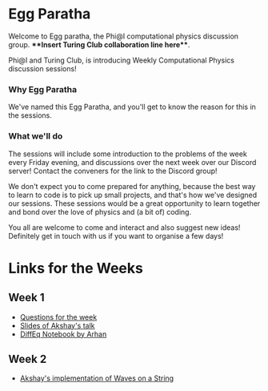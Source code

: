 # Egg Paratha

Welcome to Egg paratha, the Phi@I computational physics discussion group. **\*\*Insert Turing Club collaboration line here\*\***.

Phi@I and Turing Club, is introducing Weekly Computational Physics discussion sessions!

### Why Egg Paratha

We've named this Egg Paratha, and you'll get to know the reason for this in the sessions.

### What we'll do

The sessions will include some introduction to the problems of the week every Friday evening, and discussions over the next week over our Discord server! Contact the conveners for the link to the Discord group!

We don't expect you to come prepared for anything,
because the best way to learn to code is to pick up small projects, 
and that's how we've designed our sessions. 
These sessions would be a great opportunity to learn together and bond over the love of physics and (a bit of) coding.

You all are welcome to come and interact and also suggest new ideas! Definitely get in touch with us if you want to organise a few days!

# Links for the Weeks

## Week 1

- [Questions for the week](week1/week1)
- [Slides of Akshay's talk](week1/week1_slides)
- [DiffEq Notebook by Arhan](week1/diff_eq.ipynb)

## Week 2

- [Akshay's implementation of Waves on a String](week2/WavesOnString)
